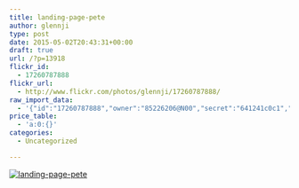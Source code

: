 ```yaml
---
title: landing-page-pete
author: glennji
type: post
date: 2015-05-02T20:43:31+00:00
draft: true
url: /?p=13918
flickr_id:
  - 17260787888
flickr_url:
  - http://www.flickr.com/photos/glennji/17260787888/
raw_import_data:
  - '{"id":"17260787888","owner":"85226206@N00","secret":"641241c0c1","server":"5462","farm":6,"title":"landing-page-pete","ispublic":0,"isfriend":0,"isfamily":0,"description":{"_content":""},"dateupload":"1431163180","lastupdate":"1431163183","datetaken":"2015-05-02 20:43:31","datetakengranularity":0,"datetakenunknown":"1","ownername":"glennji","tags":"","machine_tags":"","originalsecret":"0cc9ba9387","originalformat":"jpg","latitude":0,"longitude":0,"accuracy":0,"context":0,"media":"photo","media_status":"ready","url_o":"https://farm6.staticflickr.com/5462/17260787888_0cc9ba9387_o.jpg","height_o":"1200","width_o":"1200"}'
price_table:
  - 'a:0:{}'
categories:
  - Uncategorized

---
```

<p class="flickr-image">
  <a href="http://www.flickr.com/photos/glennji/17260787888/" class="flickr-link"><img src="http://i0.wp.com/glennji.com/wp-content/uploads/2015/05/17260787888_0cc9ba9387_o.jpg?fit=1024%2C1024" width="" height="" alt="landing-page-pete" class="keyring-img" /></a>
</p>
